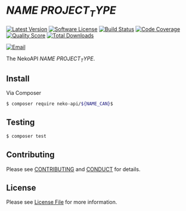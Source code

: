 # ${NAME}$ ${PROJECT_TYPE}$

[![Latest Version](https://img.shields.io/github/release/neko-api/${NAME_CAN}$.svg?style=flat-square)](https://github.com/neko-api/${NAME_CAN}$/releases)
[![Software License](https://img.shields.io/badge/license-MIT-brightgreen.svg?style=flat-square)](LICENSE)
[![Build Status](https://img.shields.io/travis/neko-api/${NAME_CAN}$.svg?style=flat-square)](https://travis-ci.org/neko-api/${NAME_CAN}$)
[![Code Coverage](https://img.shields.io/scrutinizer/coverage/g/neko-api/${NAME_CAN}$.svg?style=flat-square)](https://scrutinizer-ci.com/g/neko-api/${NAME_CAN}$)
[![Quality Score](https://img.shields.io/scrutinizer/g/neko-api/${NAME_CAN}$.svg?style=flat-square)](https://scrutinizer-ci.com/g/neko-api/${NAME_CAN}$)
[![Total Downloads](https://img.shields.io/packagist/dt/neko-api/${NAME_CAN}$.svg?style=flat-square)](https://packagist.org/packages/neko-api/${NAME_CAN}$)

[![Email](https://img.shields.io/badge/email-aurimas@niekis.lt-blue.svg?style=flat-square)](mailto:aurimas@niekis.lt)

The NekoAPI ${NAME}$ ${PROJECT_TYPE}$.


## Install

Via Composer

```bash
$ composer require neko-api/${NAME_CAN}$
```

## Testing

```bash
$ composer test
```


## Contributing

Please see [CONTRIBUTING](CONTRIBUTING.md) and [CONDUCT](CONDUCT.md) for details.


## License

Please see [License File](LICENSE) for more information.
